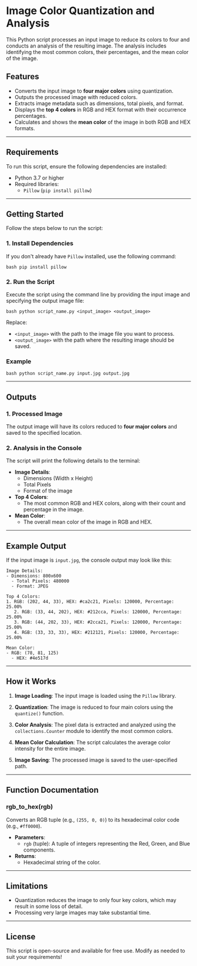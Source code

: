 # Image Color Quantization and Analysis

This Python script processes an input image to reduce its colors to four and conducts an analysis of the resulting image. The analysis includes identifying the most common colors, their percentages, and the mean color of the image.

## Features

- Converts the input image to **four major colors** using quantization.
- Outputs the processed image with reduced colors.
- Extracts image metadata such as dimensions, total pixels, and format.
- Displays the **top 4 colors** in RGB and HEX format with their occurrence percentages.
- Calculates and shows the **mean color** of the image in both RGB and HEX formats.

---

## Requirements

To run this script, ensure the following dependencies are installed:

- Python 3.7 or higher
- Required libraries:
  - `Pillow` (`pip install pillow`)

---

## Getting Started

Follow the steps below to run the script:

### 1. Install Dependencies

If you don't already have `Pillow` installed, use the following command:

    bash pip install pillow

### 2. Run the Script

Execute the script using the command line by providing the input image and specifying the output image file:

    bash python script_name.py <input_image> <output_image>


Replace:
- `<input_image>` with the path to the image file you want to process.
- `<output_image>` with the path where the resulting image should be saved.

### Example
    
    bash python script_name.py input.jpg output.jpg


---

## Outputs

### 1. Processed Image
The output image will have its colors reduced to **four major colors** and saved to the specified location.

### 2. Analysis in the Console
The script will print the following details to the terminal:
- **Image Details**:
  - Dimensions (Width x Height)
  - Total Pixels
  - Format of the image
- **Top 4 Colors**:
  - The most common RGB and HEX colors, along with their count and percentage in the image.
- **Mean Color**:
  - The overall mean color of the image in RGB and HEX.

---

## Example Output

If the input image is `input.jpg`, the console output may look like this:

```
Image Details:
- Dimensions: 800x600
  - Total Pixels: 480000
  - Format: JPEG

Top 4 Colors:
1. RGB: (202, 44, 33), HEX: #ca2c21, Pixels: 120000, Percentage: 25.00%
   2. RGB: (33, 44, 202), HEX: #212cca, Pixels: 120000, Percentage: 25.00%
   3. RGB: (44, 202, 33), HEX: #2cca21, Pixels: 120000, Percentage: 25.00%
   4. RGB: (33, 33, 33), HEX: #212121, Pixels: 120000, Percentage: 25.00%

Mean Color:
- RGB: (78, 81, 125)
  - HEX: #4e517d
```

---

## How it Works

1. **Image Loading**:
   The input image is loaded using the `Pillow` library.

2. **Quantization**:
   The image is reduced to four main colors using the `quantize()` function.

3. **Color Analysis**:
   The pixel data is extracted and analyzed using the `collections.Counter` module to identify the most common colors.

4. **Mean Color Calculation**:
   The script calculates the average color intensity for the entire image.

5. **Image Saving**:
   The processed image is saved to the user-specified path.

---

## Function Documentation

### rgb_to_hex(rgb)

Converts an RGB tuple (e.g., `(255, 0, 0)`) to its hexadecimal color code (e.g., `#ff0000`).

- **Parameters**: 
  - `rgb` (tuple): A tuple of integers representing the Red, Green, and Blue components.
- **Returns**: 
  - Hexadecimal string of the color.

---

## Limitations

- Quantization reduces the image to only four key colors, which may result in some loss of detail.
- Processing very large images may take substantial time.

---

## License

This script is open-source and available for free use. Modify as needed to suit your requirements!